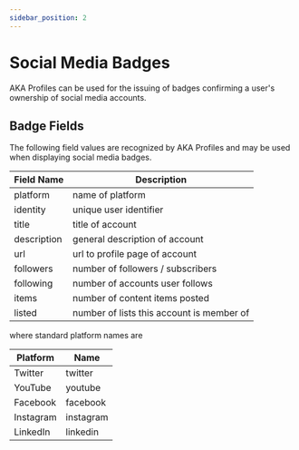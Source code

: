 ```yaml
---
sidebar_position: 2
---
```


# Social Media Badges

AKA Profiles can be used for the issuing of badges confirming a user's ownership of social media accounts.

## Badge Fields

The following field values are recognized by AKA Profiles and may be used when displaying social media badges.

| Field Name  | Description                               |
| ----------- | ----------------------------------------- |
| platform    | name of platform                          |
| identity    | unique user identifier                    |
| title       | title of account                          |
| description | general description of account            |
| url         | url to profile page of account            |
| followers   | number of followers / subscribers         |
| following   | number of accounts user follows           |
| items       | number of content items posted            |
| listed      | number of lists this account is member of |

where standard platform names are

| Platform  | Name      |
| --------- | --------- |
| Twitter   | twitter   |
| YouTube   | youtube   |
| Facebook  | facebook  |
| Instagram | instagram |
| LinkedIn  | linkedin  |
